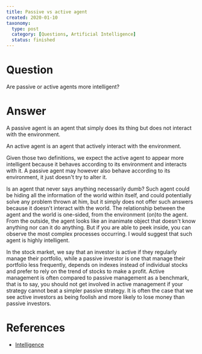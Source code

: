 ```yaml
---
title: Passive vs active agent
created: 2020-01-10
taxonomy:
  type: post
  category: [Questions, Artificial Intelligence]
  status: finished
---
```


# Question
Are passive or active agents more intelligent?

# Answer
A passive agent is an agent that simply does its thing but does not interact with the environment.

An active agent is an agent that actively interact with the environment.

Given those two definitions, we expect the active agent to appear more intelligent because it behaves according to its environment and interacts with it. A passive agent may however also behave according to its environment, it just doesn't try to alter it.

Is an agent that never says anything necessarily dumb? Such agent could be hiding all the information of the world within itself, and could potentially solve any problem thrown at him, but it simply does not offer such answers because it doesn't interact with the world. The relationship between the agent and the world is one-sided, from the environment (on)to the agent. From the outside, the agent looks like an inanimate object that doesn't know anything nor can it do anything. But if you are able to peek inside, you can observe the most complex processes occurring. I would suggest that such agent is highly intelligent.

In the stock market, we say that an investor is active if they regularly manage their portfolio, while a passive investor is one that manage their portfolio less frequently, depends on indexes instead of individual stocks and prefer to rely on the trend of stocks to make a profit. Active management is often compared to passive management as a benchmark, that is to say, you should not get involved in active management if your strategy cannot beat a simpler passive strategy. It is often the case that we see active investors as being foolish and more likely to lose money than passive investors.

# References
* [Intelligence](../../../../agi/intelligence)
